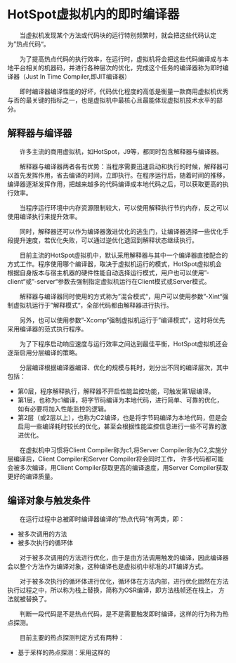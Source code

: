 # HotSpot虚拟机内的即时编译器
&emsp;&emsp;当虚拟机发现某个方法或代码块的运行特别频繁时，就会把这些代码认定为”热点代码“。

&emsp;&emsp;为了提高热点代码的执行效率，在运行时，虚拟机将会把这些代码编译成与本地平台相关的机器码，并进行各种层次的优化，完成这个任务的编译器称为即时编
译器（Just In Time Compiler,即JIT编译器）

&emsp;&emsp;即时编译器编译性能的好坏，代码优化程度的高低是衡量一款商用虚拟机优秀与否的最关键的指标之一，也是虚拟机中最核心且最能体现虚拟机技术水平的部
分。

## 解释器与编译器
&emsp;&emsp;许多主流的商用虚拟机，如HotSpot，J9等，都同时包含解释器与编译器。

&emsp;&emsp;解释器与编译器两者各有优势：当程序需要迅速启动和执行的时候，解释器可以首先发挥作用，省去编译的时间，立即执行。在程序运行后，随着时间的推移，
编译器逐渐发挥作用，把越来越多的代码编译成本地代码之后，可以获取更高的执行效率。

&emsp;&emsp;当程序运行环境中内存资源限制较大，可以使用解释执行节约内存，反之可以使用编译执行来提升效率。

&emsp;&emsp;同时，解释器还可以作为编译器激进优化的逃生门，让编译器选择一些优化手段提升速度，若优化失败，可以通过逆优化退回到解释状态继续执行。

&emsp;&emsp;目前主流的HotSpot虚拟机中，默认采用解释器与其中一个编译器直接配合的方式工作。程序使用哪个编译器，取决于虚拟机运行的模式，HotSpot虚拟机会
根据自身版本与宿主机器的硬件性能自动选择运行模式，用户也可以使用”-client“或”-server“参数去强制指定虚拟机运行在Client模式或Server模式。

&emsp;&emsp;解释器与编译器同时使用的方式称为”混合模式“，用户可以使用参数”-Xint“强制虚拟机运行于”解释模式“，全部代码都由解释器进行执行。

&emsp;&emsp;另外，也可以使用参数”-Xcomp“强制虚拟机运行于”编译模式“，这时将优先采用编译器的范式执行程序。

&emsp;&emsp;为了下程序启动响应速度与运行效率之间达到最佳平衡，HotSpot虚拟机还会逐渐启用分层编译的策略。

&emsp;&emsp;分层编译根据编译器编译、优化的规模与耗时，划分出不同的编译层次，其中包括：
- 第0层，程序解释执行，解释器不开启性能监控功能，可触发第1层编译。
- 第1层，也称为c1编译，将字节码编译为本地代码，进行简单、可靠的优化，如有必要将加入性能监控的逻辑。
- 第2层（或2层以上），也称为C2编译，也是将字节码编译为本地代码，但是会启用一些编译耗时较长的优化，甚至会根据性能监控信息进行一些不可靠的激进优化。

&emsp;&emsp;在虚拟机中习惯将Client Compiler称为c1,将Server Compiler称为C2,实施分层编译后，Client Compiler和Server Compiler将会同时工作，
许多代码都可能会被多次编译，用Client Compiler获取更高的编译速度，用Server Compiler获取更好的编译质量。

## 编译对象与触发条件
&emsp;&emsp;在运行过程中总被即时编译器编译的”热点代码“有两类，即：
- 被多次调用的方法
- 被多次执行的循环体

&emsp;&emsp;对于被多次调用的方法进行优化，由于是由方法调用触发的编译，因此编译器会以整个方法作为编译对象，这种编译也是虚拟机中标准的JIT编译方式。

&emsp;&emsp;对于被多次执行的循环体进行优化，循环体在方法内部，进行优化固然在方法执行过程之中，所以称为栈上替换，简称为OSR编译，即方法栈帧还在栈上，
方法就被替换了。

&emsp;&emsp;判断一段代码是不是热点代码，是不是需要触发即时编译，这样的行为称为热点探测。

&emsp;&emsp;目前主要的热点探测判定方式有两种：
- 基于采样的热点探测：采用这样的
